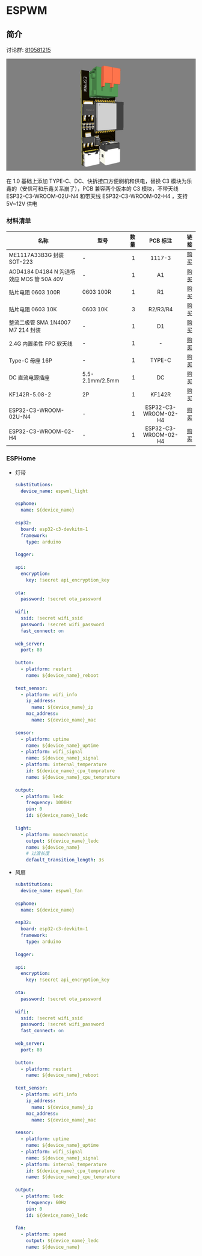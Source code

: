 # ESPWM

## 简介

讨论群: [810581215](https://qm.qq.com/cgi-bin/qm/qr?k=vNK4CIj_CZiKa_sp-mL8qP5cCqGs8-dZ&jump_from=webapi&authKey=Pu4vNUR+DD4cEF7r4nU0XO7SCHHpSVETB66ms4YGvbn27MWzkgaSrcHAN5/Dhuch)

![ESPWM](./img/ESPWM.png)

在 1.0 基础上添加 TYPE-C、DC、快拆接口方便刷机和供电，替换 C3 模块为乐鑫的（安信可和乐鑫关系崩了），PCB 兼容两个版本的 C3 模块，不带天线 ESP32-C3-WROOM-02U-N4 和带天线 ESP32-C3-WROOM-02-H4 ，支持 5V~12V 供电

### 材料清单

| 名称                                      | 型号            | 数量 |       PCB 标注       |                           链接                           |
| ----------------------------------------- | --------------- | ---: | :------------------: | :------------------------------------------------------: |
| ME1117A33B3G 封装 SOT-223                 | -               |    1 |        1117-3        | [购买](https://item.taobao.com/item.htm?id=668286085588) |
| AOD4184 D4184 N 沟道场效应 MOS 管 50A 40V | -               |    1 |          A1          | [购买](https://item.taobao.com/item.htm?id=621661261124) |
| 贴片电阻 0603 100R                        | 0603 100R       |    1 |          R1          | [购买](https://item.taobao.com/item.htm?id=642138541174) |
| 贴片电阻 0603 10K                         | 0603 10K        |    3 |       R2/R3/R4       | [购买](https://item.taobao.com/item.htm?id=642138541174) |
| 整流二极管 SMA 1N4007 M7 214 封装         | -               |    1 |          D1          | [购买](https://item.taobao.com/item.htm?id=522577896078) |
| 2.4G 内置柔性 FPC 软天线                  | -               |    1 |          -           | [购买](https://item.taobao.com/item.htm?id=574057911861) |
| Type-C 母座 16P                           | -               |    1 |        TYPE-C        | [购买](https://item.taobao.com/item.htm?id=573090887123) |
| DC 直流电源插座                           | 5.5-2.1mm/2.5mm |    1 |          DC          | [购买](https://item.taobao.com/item.htm?id=597934128320) |
| KF142R-5.08-2                             | 2P              |    1 |        KF142R        | [购买](https://item.taobao.com/item.htm?id=642774954093) |
| ESP32-C3-WROOM-02U-N4                     | -               |    1 | ESP32-C3-WROOM-02-H4 | [购买](https://item.taobao.com/item.htm?id=676812781013) |
| ESP32-C3-WROOM-02-H4                      | -               |    1 | ESP32-C3-WROOM-02-H4 | [购买](https://item.taobao.com/item.htm?id=672590753429) |

### ESPHome

- 灯带

  ```yml
  substitutions:
    device_name: espwml_light

  esphome:
    name: ${device_name}

  esp32:
    board: esp32-c3-devkitm-1
    framework:
      type: arduino

  logger:

  api:
    encryption:
      key: !secret api_encryption_key

  ota:
    password: !secret ota_password

  wifi:
    ssid: !secret wifi_ssid
    password: !secret wifi_password
    fast_connect: on

  web_server:
    port: 80

  button:
    - platform: restart
      name: ${device_name}_reboot

  text_sensor:
    - platform: wifi_info
      ip_address:
        name: ${device_name}_ip
      mac_address:
        name: ${device_name}_mac

  sensor:
    - platform: uptime
      name: ${device_name}_uptime
    - platform: wifi_signal
      name: ${device_name}_signal
    - platform: internal_temperature
      id: ${device_name}_cpu_temprature
      name: ${device_name}_cpu_temprature

  output:
    - platform: ledc
      frequency: 1000Hz
      pin: 0
      id: ${device_name}_ledc

  light:
    - platform: monochromatic
      output: ${device_name}_ledc
      name: ${device_name}
      # 过渡长度
      default_transition_length: 3s
  ```

- 风扇

  ```yml
  substitutions:
    device_name: espwml_fan

  esphome:
    name: ${device_name}

  esp32:
    board: esp32-c3-devkitm-1
    framework:
      type: arduino

  logger:

  api:
    encryption:
      key: !secret api_encryption_key

  ota:
    password: !secret ota_password

  wifi:
    ssid: !secret wifi_ssid
    password: !secret wifi_password
    fast_connect: on

  web_server:
    port: 80

  button:
    - platform: restart
      name: ${device_name}_reboot

  text_sensor:
    - platform: wifi_info
      ip_address:
        name: ${device_name}_ip
      mac_address:
        name: ${device_name}_mac

  sensor:
    - platform: uptime
      name: ${device_name}_uptime
    - platform: wifi_signal
      name: ${device_name}_signal
    - platform: internal_temperature
      id: ${device_name}_cpu_temprature
      name: ${device_name}_cpu_temprature

  output:
    - platform: ledc
      frequency: 60Hz
      pin: 0
      id: ${device_name}_ledc

  fan:
    - platform: speed
      output: ${device_name}_ledc
      name: ${device_name}
  ```
